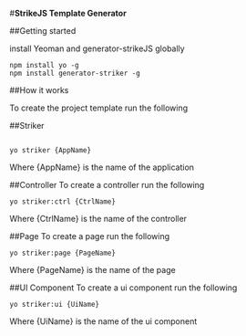 #__StrikeJS Template Generator__

##Getting started

install Yeoman and generator-strikeJS globally

```
npm install yo -g
npm install generator-striker -g
```


##How it works

To create the project template run the following

##Striker
```

yo striker {AppName}

```
Where {AppName} is the name of the application

##Controller
To create a controller run the following 

```
yo striker:ctrl {CtrlName}
```
Where {CtrlName} is the name of the controller

##Page
To create a page run the following 

```
yo striker:page {PageName}
```
Where {PageName} is the name of the page


##UI Component
To create a ui component run the following 

```
yo striker:ui {UiName}
```
Where {UiName} is the name of the ui component

